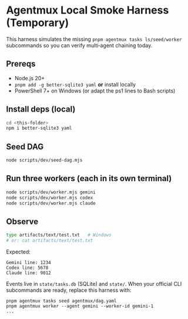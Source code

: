 # Agentmux Local Smoke Harness (Temporary)

This harness simulates the missing `pnpm agentmux tasks ls/seed/worker` subcommands so you can verify multi‑agent chaining today.

## Prereqs
- Node.js 20+
- `pnpm add -g better-sqlite3 yaml` **or** install locally
- PowerShell 7+ on Windows (or adapt the ps1 lines to Bash scripts)

## Install deps (local)
```bash
cd <this-folder>
npm i better-sqlite3 yaml
```

## Seed DAG
```bash
node scripts/dev/seed-dag.mjs
```

## Run three workers (each in its own terminal)
```bash
node scripts/dev/worker.mjs gemini
node scripts/dev/worker.mjs codex
node scripts/dev/worker.mjs claude
```

## Observe
```bash
type artifacts/text/test.txt   # Windows
# or: cat artifacts/text/test.txt
```

Expected:
```
Gemini line: 1234
Codex line: 5678
Claude line: 9012
```

Events live in `state/tasks.db` (SQLite) and `state/`.
When your official CLI subcommands are ready, replace this harness with:
```
pnpm agentmux tasks seed agentmux/dag.yaml
pnpm agentmux worker --agent gemini --worker-id gemini-1
...
```